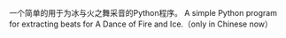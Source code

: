 一个简单的用于为冰与火之舞采音的Python程序。
A simple Python program for extracting beats for A Dance of Fire and Ice.（only in Chinese now）
